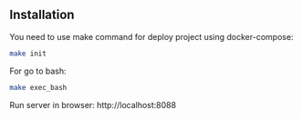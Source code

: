 ## Installation

You need to use make command for deploy project using docker-compose:

```bash
make init
```

For go to bash:

```bash
make exec_bash
```

Run server in browser: http://localhost:8088